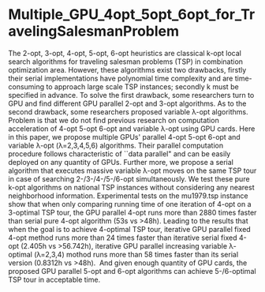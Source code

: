 # Multiple_GPU_4opt_5opt_6opt_for_TravelingSalesmanProblem
The 2-opt, 3-opt, 4-opt, 5-opt, 6-opt heuristics are classical k-opt local search algorithms for traveling salesman problems (TSP) in combination optimization area. However, these algorithms exist two drawbacks, firstly their serial implementations have polynomial time complexity and are time-consuming to approach large scale TSP instances; secondly k must be specified in advance. To solve the first drawback, some researchers turn to GPU and find different GPU parallel 2-opt and 3-opt algorithms. As to the second drawback, some researchers proposed variable λ-opt algorithms. Problem is that we do not find previous research on computation acceleration of 4-opt 5-opt 6-opt and variable λ-opt using GPU cards. Here in this paper, we propose multiple GPUs' parallel 4-opt 5-opt 6-opt and variable λ-opt (λ=2,3,4,5,6) algorithms. Their parallel computation procedure follows characteristic of ``data parallel" and can be easily deployed on any quantity of GPUs. Further more, we propose a serial algorithm that executes massive variable λ-opt moves on the same TSP tour in case of searching 2-/3-/4-/5-/6-opt simultaneously. We test these pure k-opt algorithms on national TSP instances without considering any nearest neighborhood information. Experimental tests on the mu1979.tsp instance show that when only comparing running time of one iteration of 4-opt on a 3-optimal TSP tour, the GPU parallel 4-opt runs more than 2880 times faster than serial pure 4-opt algorithm (53s vs >48h). Leading to the results that when the goal is to achieve 4-optimal TSP tour, iterative GPU parallel fixed 4-opt method runs more than 24 times faster than iterative serial fixed 4-opt (2.405h vs >56.742h), iterative GPU parallel increasing variable λ-optimal (λ=2,3,4) mothod runs more than 58 times faster than its serial version (0.8312h vs >48h).  And given enough quantity of GPU cards, the proposed GPU parallel 5-opt and 6-opt algorithms can achieve 5-/6-optimal TSP tour in acceptable time.
